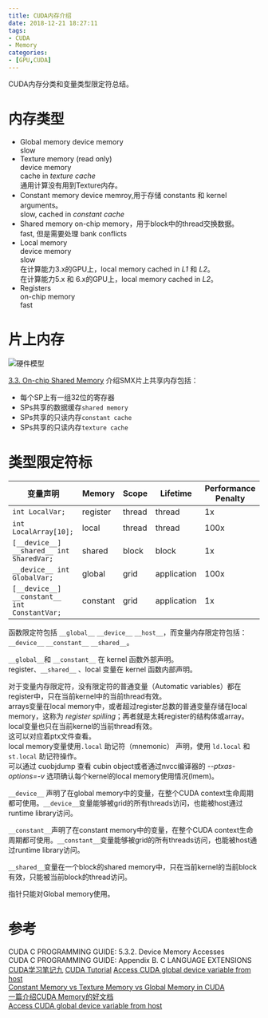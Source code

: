 ```yaml
---
title: CUDA内存介绍
date: 2018-12-21 18:27:11
tags:
- CUDA
- Memory
categories:
- [GPU,CUDA]
---
```


CUDA内存分类和变量类型限定符总结。  
<!-- more -->

# 内存类型

+ Global memory
device memory  
slow  
+ Texture memory (read only)  
device memory  
cache in *texture cache*  
通用计算没有用到Texture内存。  
+ Constant memory
device memroy,用于存储  constants 和 kernel arguments。   
slow, cached in *constant cache* 
+ Shared memory
on-chip memory，用于block中的thread交换数据。  
fast, 但是需要处理 bank conflicts  
+ Local memory  
device memory  
slow  
在计算能力3.x的GPU上，local memory cached in *L1* 和 *L2*。  
在计算能力5.x 和 6.x的GPU上，local memory cached in *L2*。  
+ Registers  
on-chip memory  
fast  



# 片上内存

    
![硬件模型](/img/CUDA-memory/hardware-model.png)

[3.3. On-chip Shared Memory](https://docs.nvidia.com/cuda/parallel-thread-execution/index.html#on-chip-shared-memory) 介绍SMX片上共享内存包括：  
+ 每个SP上有一组32位的寄存器
+ SPs共享的数据缓存`shared memory`
+ SPs共享的只读内存`constant cache`
+ SPs共享的只读内存`texture cache`



# 类型限定符标  


|变量声明| Memory | Scope | Lifetime| Performance Penalty| 
|-|-|-|-| - |
| `int LocalVar;`          | register  | thread | thread|  1x |
| `int LocalArray[10];`    | local     | thread | thread|   100x |
| `[__device__] __shared__ int SharedVar;` | shared | block | block| 1x |
| `__device__ int GlobalVar;` | global | grid | application| 100x| 
| `[__device__] __constant__ int ConstantVar;` | constant | grid | application| 1x | 

函数限定符包括 `__global__` `__device__` `__host__`，而变量内存限定符包括： `__device__` `__constant__` `__shared__`。  

`__global__`和 `__constant__` 在 kernel 函数外部声明。  
register、`__shared__` 、local 变量在 kernel 函数内部声明。  


对于变量内存限定符，没有限定符的普通变量（Automatic variables）都在register中，只在当前kernel中的当前thread有效。  
arrays变量在local memory中，或者超过register总数的普通变量存储在local memory，这称为 *register spilling*；再者就是太耗register的结构体或array。local变量也只在当前kernel的当前thread有效。    
这可以对应着ptx文件查看。  
local memory变量使用`.local` 助记符（mnemonic） 声明，使用 `ld.local` 和 `st.local` 助记符操作。  
可以通过 cuobjdump 查看 cubin object或者通过nvcc编译器的 *--ptxas-options=-v* 选项确认每个kernel的local memory使用情况(lmem)。  

`__device__` 声明了在global memory中的变量，在整个CUDA context生命周期都可使用。`__device__`变量能够被grid的所有threads访问，也能被host通过runtime library访问。  

`__constant__`声明了在constant memory中的变量，在整个CUDA context生命周期都可使用。`__constant__`变量能够被grid的所有threads访问，也能被host通过runtime library访问。  

`__shared__`变量在一个block的shared memory中，只在当前kernel的当前block有效，只能被当前block的thread访问。  

指针只能对Global memory使用。  


# 参考
CUDA C PROGRAMMING GUIDE: 5.3.2. Device Memory Accesses   
CUDA C PROGRAMMING GUIDE: Appendix B. C LANGUAGE EXTENSIONS  
[CUDA学习笔记九](https://blog.csdn.net/langb2014/article/details/51348616)
[CUDA Tutorial](https://jhui.github.io/2017/03/06/CUDA/)
[Access CUDA global device variable from host](https://stackoverflow.com/questions/34041372/access-cuda-global-device-variable-from-host#)  
[Constant Memory vs Texture Memory vs Global Memory in CUDA](https://stackoverflow.com/questions/8306967/constant-memory-vs-texture-memory-vs-global-memory-in-cuda)  
[一篇介绍CUDA Memory的好文档](http://www.cvg.ethz.ch/teaching/2011spring/gpgpu/cuda_memory.pdf)  
[Access CUDA global device variable from host](https://stackoverflow.com/questions/34041372/access-cuda-global-device-variable-from-host#)
